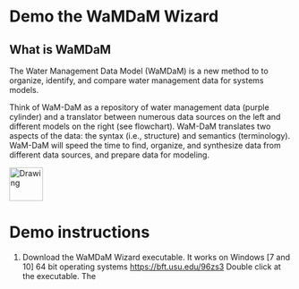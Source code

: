 # Demo the WaMDaM Wizard



## What is WaMDaM

The Water Management Data Model (WaMDaM) is a new method to to organize, identify, and compare  water management data for systems models. 

Think of WaM-DaM as a repository of water management data (purple cylinder) and a translator between numerous data sources on the left and different models on the right (see flowchart). WaM-DaM translates two aspects of the data: the syntax (i.e., structure) and semantics (terminology). WaM-DaM will speed the time to find, organize, and synthesize data from different data sources, and prepare data for modeling.

<img src="https://github.com/amabdallah/Tests/blob/master/WaMDaM_workflow.jpg" alt="Drawing" style="width: 60px;"/>  






# Demo instructions


1. Download the WaMDaM Wizard executable. It works on Windows [7 and 10] 64 bit operating systems 
https://bft.usu.edu/96zs3
Double click at the executable. The 


